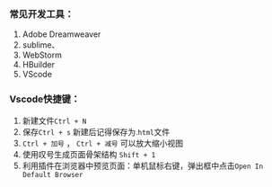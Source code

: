 ### 常见开发工具：

1. Adobe Dreamweaver
2. sublime、
3. WebStorm
4. HBuilder
5. VScode





### Vscode快捷键：

1. 新建文件`Ctrl + N`
2. 保存`Ctrl + s`  新建后记得保存为.`html`文件
3. `Ctrl + 加号` ， `Ctrl + 减号`  可以放大缩小视图
4. 使用叹号生成页面骨架结构 `Shift + 1`
5. 利用插件在浏览器中预览页面：单机鼠标右键，弹出框中点击`Open In Default Browser`